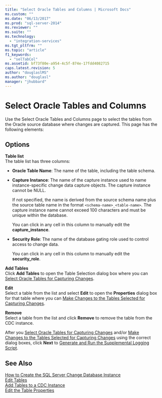 ```yaml
---
title: "Select Oracle Tables and Columns | Microsoft Docs"
ms.custom: ""
ms.date: "06/13/2017"
ms.prod: "sql-server-2014"
ms.reviewer: ""
ms.suite: ""
ms.technology: 
  - "integration-services"
ms.tgt_pltfrm: ""
ms.topic: "article"
f1_keywords: 
  - "selTabCol"
ms.assetid: bf73f80e-a954-4c5f-874e-17fdd4082715
caps.latest.revision: 5
author: "douglaslMS"
ms.author: "douglasl"
manager: "jhubbard"
---
```

# Select Oracle Tables and Columns
  Use the Select Oracle Tables and Columns page to select the tables from the Oracle source database where changes are captured. This page has the following elements:  
  
## Options  
 **Table list**  
 The table list has three columns:  
  
-   **Oracle Table Name**: The name of the table, including the table schema.  
  
-   **Capture Instance**: The name of the capture instance used to name instance-specific change data capture objects. The capture instance cannot be NULL.  
  
     If not specified, the name is derived from the source schema name plus the source table name in the format `<schema-name>_<table-name>`. The capture instance name cannot exceed 100 characters and must be unique within the database.  
  
     You can click in any cell in this column to manually edit the **capture_instance**.  
  
-   **Security Role**: The name of the database gating role used to control access to change data.  
  
     You can click in any cell in this column to manually edit the **security_role**.  
  
 **Add Tables**  
 Click **Add Tables** to open the Table Selection dialog box where you can [Select Oracle Tables for Capturing Changes](../../2014/integration-services/select-oracle-tables-for-capturing-changes.md).  
  
 **Edit**  
 Select a table from the list and select **Edit** to open the **Properties** dialog box for that table where you can [Make Changes to the Tables Selected for Capturing Changes](../../2014/integration-services/make-changes-to-the-tables-selected-for-capturing-changes.md).  
  
 **Remove**  
 Select a table from the list and click **Remove** to remove the table from the CDC instance.  
  
 After you [Select Oracle Tables for Capturing Changes](../../2014/integration-services/select-oracle-tables-for-capturing-changes.md) and/or [Make Changes to the Tables Selected for Capturing Changes](../../2014/integration-services/make-changes-to-the-tables-selected-for-capturing-changes.md) using the correct dialog boxes, click **Next** to [Generate and Run the Supplemental Logging Script](../../2014/integration-services/generate-and-run-the-supplemental-logging-script.md).  
  
## See Also  
 [How to Create the SQL Server Change Database Instance](../../2014/integration-services/how-to-create-the-sql-server-change-database-instance.md)   
 [Edit Tables](../../2014/integration-services/edit-tables.md)   
 [Add Tables to a CDC Instance](../../2014/integration-services/add-tables-to-a-cdc-instance.md)   
 [Edit the Table Properties](../../2014/integration-services/edit-the-table-properties.md)  
  
  